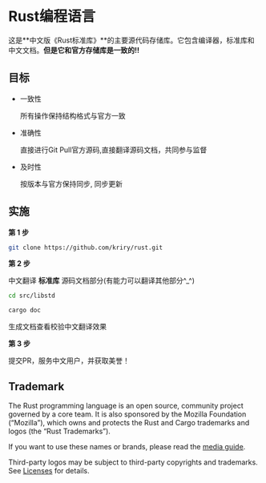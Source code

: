 # Rust编程语言

这是**中文版《Rust标准库》**的主要源代码存储库。它包含编译器，标准库和中文文档。**但是它和官方存储库是一致的!!**

[Rust]: https://www.rust-lang.org

## 目标

- 一致性

  所有操作保持结构格式与官方一致

- 准确性

  直接进行Git Pull官方源码,直接翻译源码文档，共同参与监督

- 及时性

  按版本与官方保持同步, 同步更新
  

## 实施

**第 1 步**

```bash
git clone https://github.com/kriry/rust.git
```

**第 2 步**

中文翻译 **标准库** 源码文档部分(有能力可以翻译其他部分^_^)

```bash
cd src/libstd

cargo doc
```
生成文档查看校验中文翻译效果

**第 3 步**

提交PR，服务中文用户，并获取美誉！

## Trademark

The Rust programming language is an open source, community project governed
by a core team. It is also sponsored by the Mozilla Foundation (“Mozilla”),
which owns and protects the Rust and Cargo trademarks and logos
(the “Rust Trademarks”).

If you want to use these names or brands, please read the [media guide][media-guide].

Third-party logos may be subject to third-party copyrights and trademarks. See
[Licenses][policies-licenses] for details.

[media-guide]: https://www.rust-lang.org/policies/media-guide
[policies-licenses]: https://www.rust-lang.org/policies/licenses
